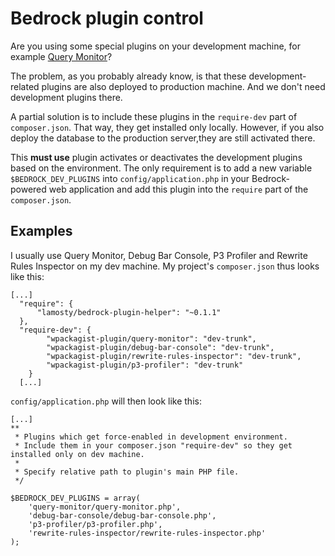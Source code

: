 # Bedrock plugin control

Are you using some special plugins on your development machine, for example [Query Monitor](https://github.com/johnbillion/query-monitor)? 

The problem, as you probably already know, is that these development-related plugins are also deployed to production machine. And we don't need development plugins there.

A partial solution is to include these plugins in the `require-dev` part of `composer.json`. That way, they get installed only locally.  However, if you also deploy the database to the production server,they are still activated there.

This **must use** plugin activates or deactivates the development plugins based on the environment. The only requirement is to add a new variable `$BEDROCK_DEV_PLUGINS` into `config/application.php` in your Bedrock-powered web application and add this plugin into the `require` part of the `composer.json`.

## Examples

I usually use Query Monitor, Debug Bar Console, P3 Profiler and Rewrite Rules Inspector on my dev machine. My project's `composer.json` thus looks like this:

```
[...]
  "require": {
      "lamosty/bedrock-plugin-helper": "~0.1.1"
  },
  "require-dev": {
        "wpackagist-plugin/query-monitor": "dev-trunk",
        "wpackagist-plugin/debug-bar-console": "dev-trunk",
        "wpackagist-plugin/rewrite-rules-inspector": "dev-trunk",
        "wpackagist-plugin/p3-profiler": "dev-trunk"
    }
  [...]
```

`config/application.php` will then look like this:
```
[...]
**
 * Plugins which get force-enabled in development environment.
 * Include them in your composer.json "require-dev" so they get installed only on dev machine.
 *
 * Specify relative path to plugin's main PHP file.
 */

$BEDROCK_DEV_PLUGINS = array(
	'query-monitor/query-monitor.php',
	'debug-bar-console/debug-bar-console.php',
	'p3-profiler/p3-profiler.php',
	'rewrite-rules-inspector/rewrite-rules-inspector.php'
);
```

